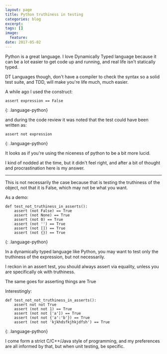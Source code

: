 ```yaml
---
layout: page
title: Python truthiness in testing
categories: blog
excerpt:
tags: []
image:
  feature:
date: 2017-05-02
---
```


Python is a great language. I love Dynamically Typed language because it can be a lot easier to get code up and running, and real life isn't statically typed.

DT Languages though, don't have a compiler to check the syntax so a solid test suite, and TDD, will make you're life much, much easier.

A while ago I used the construct:

~~~
assert expression == False
~~~
{: .language-python}

and during the code review it was noted that the test could have been written as:

~~~
assert not expression
~~~
{: .language-python}

It looks as if you're using the niceness of python to be a bit more lucid.

I kind of nodded at the time, but it didn't feel right, and after a bit of thought and procrastination here is my answer.

---

This is not necessarily the case because that is testing the truthiness of the object, not that it is False, which may not be what you want.

As a demo:

~~~
def test_not_truthiness_in_asserts():
    assert (not False) == True
    assert (not None) == True
    assert (not 0) == True
    assert (not '') == True
    assert (not []) == True
    assert (not {}) == True
~~~
{: .language-python}

In a dynamically typed language like Python, you may want to test only the truthiness of the expression, but not necessarily.

I reckon in an assert test, you should always assert via equality, unless you are specifically ok with truthiness.

The same goes for asserting things are True

Interestingly:

~~~
def test_not_not_truthiness_in_asserts():
    assert not not True
    assert (not not 1) == True
    assert (not not ['a']) == True
    assert (not not {'a':'b'}) == True
    assert (not not 'kjkhdsfkjhkjdfsh') == True
~~~
{: .language-python}

I come form a strict C/C++/Java style of programming, and my preferences are all informed by that, but when unit testing, be specific.